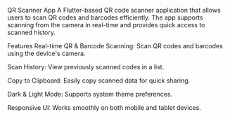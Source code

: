 QR Scanner App
A Flutter-based QR code scanner application that allows users to scan QR codes and barcodes efficiently. The app supports scanning from the camera in real-time and provides quick access to scanned history.

Features
Real-time QR & Barcode Scanning: Scan QR codes and barcodes using the device's camera.

Scan History: View previously scanned codes in a list.

Copy to Clipboard: Easily copy scanned data for quick sharing.

Dark & Light Mode: Supports system theme preferences.

Responsive UI: Works smoothly on both mobile and tablet devices.
